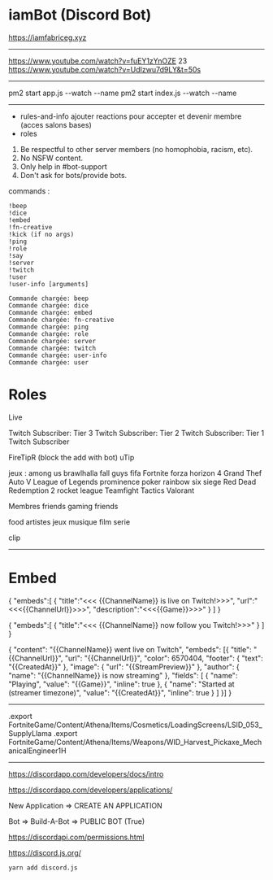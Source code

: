 # iamBot (Discord Bot)

https://iamfabriceg.xyz

<!-- https://skidip.team -->

---

https://www.youtube.com/watch?v=fuEY1zYnOZE
23
https://www.youtube.com/watch?v=UdIzwu7d9LY&t=50s

---

pm2 start app.js --watch --name
pm2 start index.js --watch --name

---

- rules-and-info ajouter reactions pour accepter et devenir membre (acces salons bases)
- roles

1. Be respectful to other server members (no homophobia, racism, etc).
2. No NSFW content.
3. Only help in #bot-support
4. Don't ask for bots/provide bots.

commands :

```
!beep
!dice
!embed
!fn-creative
!kick (if no args)
!ping
!role
!say
!server
!twitch
!user
!user-info [arguments]
```

```
Commande chargée: beep
Commande chargée: dice
Commande chargée: embed
Commande chargée: fn-creative
Commande chargée: ping
Commande chargée: role
Commande chargée: server
Commande chargée: twitch
Commande chargée: user-info
Commande chargée: user
```

# Roles

Live

Twitch Subscriber: Tier 3
Twitch Subscriber: Tier 2
Twitch Subscriber: Tier 1
Twitch Subscriber

FireTipR (block the add with bot)
uTip

jeux :
among us
brawlhalla
fall guys
fifa
Fortnite
forza horizon 4
Grand Thef Auto V
League of Legends
prominence poker
rainbow six siege
Red Dead Redemption 2
rocket league
Teamfight Tactics
Valorant

Membres
friends
gaming friends

food
artistes
jeux
musique
film serie

clip

---

# Embed

{
"embeds":[
{
"title":"<<< {{ChannelName}} is live on Twitch!>>>",
"url":"<<<{{ChannelUrl}}>>>",
"description":"<<<{{Game}}>>>"
}
]
}

{
"embeds":[
{
"title":"<<< {{ChannelName}} now follow you Twitch!>>>"
}
]
}

{
"content": "{{ChannelName}} went live on Twitch",
"embeds": [{
"title": "{{ChannelUrl}}",
"url": "{{ChannelUrl}}",
"color": 6570404,
"footer": {
"text": "{{CreatedAt}}"
},
"image": {
"url": "{{StreamPreview}}"
},
"author": {
"name": "{{ChannelName}} is now streaming"
},
"fields": [
{
"name": "Playing",
"value": "{{Game}}",
"inline": true
},
{
"name": "Started at (streamer timezone)",
"value": "{{CreatedAt}}",
"inline": true
}
]
}]
}

---

.export FortniteGame/Content/Athena/Items/Cosmetics/LoadingScreens/LSID_053_SupplyLlama
.export FortniteGame/Content/Athena/Items/Weapons/WID_Harvest_Pickaxe_MechanicalEngineer1H

---

https://discordapp.com/developers/docs/intro

https://discordapp.com/developers/applications/

New Application => CREATE AN APPLICATION

Bot => Build-A-Bot => PUBLIC BOT (True)

https://discordapi.com/permissions.html

https://discord.js.org/

`yarn add discord.js`
